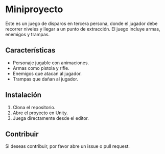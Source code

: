 # Miniproyecto

Este es un juego de disparos en tercera persona, donde el jugador debe recorrer niveles y llegar a un punto de extracción. El juego incluye armas, enemigos y trampas.

## Características
- Personaje jugable con animaciones.
- Armas como pistola y rifle.
- Enemigos que atacan al jugador.
- Trampas que dañan al jugador.

## Instalación
1. Clona el repositorio.
2. Abre el proyecto en Unity.
3. Juega directamente desde el editor.

## Contribuir
Si deseas contribuir, por favor abre un issue o pull request.
